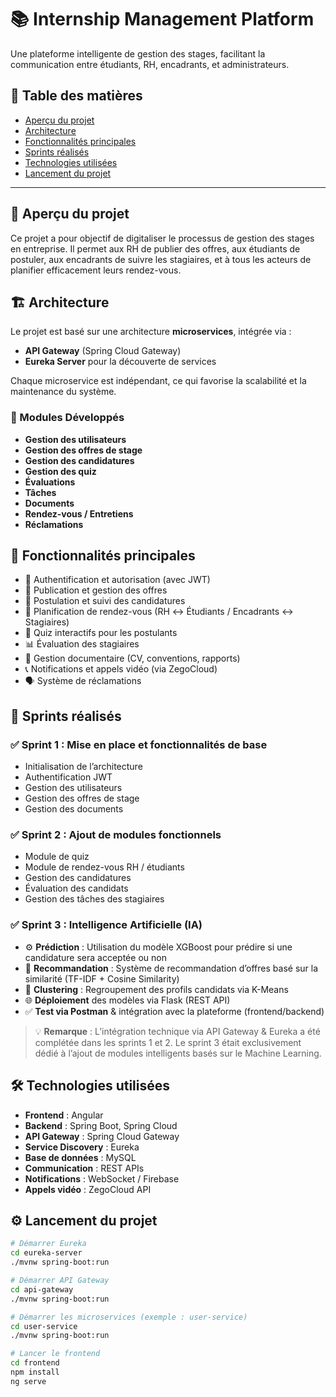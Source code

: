 # 📚 Internship Management Platform

Une plateforme intelligente de gestion des stages, facilitant la communication entre étudiants, RH, encadrants, et administrateurs.

## 🔗 Table des matières

- [Aperçu du projet](#aperçu-du-projet)
- [Architecture](#architecture)
- [Fonctionnalités principales](#fonctionnalités-principales)
- [Sprints réalisés](#sprints-réalisés)
- [Technologies utilisées](#technologies-utilisées)
- [Lancement du projet](#lancement-du-projet)


---

## 🧩 Aperçu du projet

Ce projet a pour objectif de digitaliser le processus de gestion des stages en entreprise. Il permet aux RH de publier des offres, aux étudiants de postuler, aux encadrants de suivre les stagiaires, et à tous les acteurs de planifier efficacement leurs rendez-vous.

## 🏗️ Architecture

Le projet est basé sur une architecture **microservices**, intégrée via :
- **API Gateway** (Spring Cloud Gateway)
- **Eureka Server** pour la découverte de services

Chaque microservice est indépendant, ce qui favorise la scalabilité et la maintenance du système.

### 📐 Modules Développés

- **Gestion des utilisateurs**
- **Gestion des offres de stage**
- **Gestion des candidatures**
- **Gestion des quiz**
- **Évaluations**
- **Tâches**
- **Documents**
- **Rendez-vous / Entretiens**
- **Réclamations**

## 🚀 Fonctionnalités principales

- 🔐 Authentification et autorisation (avec JWT)
- 📄 Publication et gestion des offres
- 📝 Postulation et suivi des candidatures
- 📅 Planification de rendez-vous (RH ↔ Étudiants / Encadrants ↔ Stagiaires)
- 🧠 Quiz interactifs pour les postulants
- 📊 Évaluation des stagiaires
- 📁 Gestion documentaire (CV, conventions, rapports)
- 📞 Notifications et appels vidéo (via ZegoCloud)
- 🗣️ Système de réclamations

## 📅 Sprints réalisés

### ✅ Sprint 1 : Mise en place et fonctionnalités de base

- Initialisation de l’architecture
- Authentification JWT
- Gestion des utilisateurs
- Gestion des offres de stage
- Gestion des documents

### ✅ Sprint 2 : Ajout de modules fonctionnels

- Module de quiz
- Module de rendez-vous RH / étudiants
- Gestion des candidatures
- Évaluation des candidats
- Gestion des tâches des stagiaires

### ✅ Sprint 3 : Intelligence Artificielle (IA)

- ⚙️ **Prédiction** : Utilisation du modèle XGBoost pour prédire si une candidature sera acceptée ou non
- 🧠 **Recommandation** : Système de recommandation d’offres basé sur la similarité (TF-IDF + Cosine Similarity)
- 🔬 **Clustering** : Regroupement des profils candidats via K-Means
- 🌐 **Déploiement** des modèles via Flask (REST API)
- ✅ **Test via Postman** & intégration avec la plateforme (frontend/backend)

> 💡 **Remarque** : L’intégration technique via API Gateway & Eureka a été complétée dans les sprints 1 et 2. Le sprint 3 était exclusivement dédié à l’ajout de modules intelligents basés sur le Machine Learning.

## 🛠️ Technologies utilisées

- **Frontend** : Angular
- **Backend** : Spring Boot, Spring Cloud
- **API Gateway** : Spring Cloud Gateway
- **Service Discovery** : Eureka
- **Base de données** : MySQL
- **Communication** : REST APIs
- **Notifications** : WebSocket / Firebase
- **Appels vidéo** : ZegoCloud API

## ⚙️ Lancement du projet

```bash
# Démarrer Eureka
cd eureka-server
./mvnw spring-boot:run

# Démarrer API Gateway
cd api-gateway
./mvnw spring-boot:run

# Démarrer les microservices (exemple : user-service)
cd user-service
./mvnw spring-boot:run

# Lancer le frontend
cd frontend
npm install
ng serve
